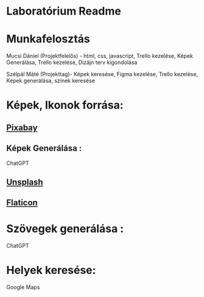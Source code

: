 # Laboratórium Readme 


# Munkafelosztás
Mucsi Dániel (Projektfelelős) - html, css, javascript, Trello kezelése, Képek Generálása, Trello kezelése, Dizájn terv kigondolása 

Szélpál Máté (Projekttag)- Képek keresése, Figma kezelése, Trello kezelése, Képek generálása, színek keresése 

# Képek, Ikonok forrása:
## [Pixabay](https://pixabay.com/hu/)
## Képek Generálása : 
ChatGPT
##  [Unsplash](https://unsplash.com/) 
##  [Flaticon](https://www.flaticon.com/) 


# Szövegek generálása :
 ChatGPT

# Helyek keresése:
 Google Maps
